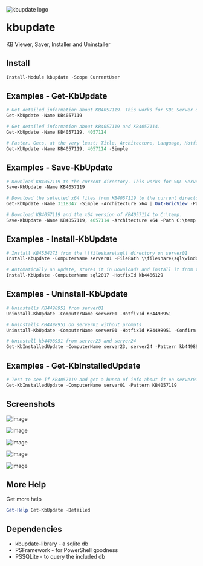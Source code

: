 <img align="left" src=https://user-images.githubusercontent.com/8278033/60797982-97668c00-a170-11e9-8f61-06bd40413c54.png alt="kbupdate logo">

# kbupdate
KB Viewer, Saver, Installer and Uninstaller

## Install

```powershell
Install-Module kbupdate -Scope CurrentUser
```

## Examples - Get-KbUpdate

```powershell
# Get detailed information about KB4057119. This works for SQL Server or any other KB.
Get-KbUpdate -Name KB4057119

# Get detailed information about KB4057119 and KB4057114.
Get-KbUpdate -Name KB4057119, 4057114

# Faster. Gets, at the very least: Title, Architecture, Language, Hotfix, UpdateId and Link
Get-KbUpdate -Name KB4057119, 4057114 -Simple
```

## Examples - Save-KbUpdate

```powershell
# Download KB4057119 to the current directory. This works for SQL Server or any other KB.
Save-KbUpdate -Name KB4057119

# Download the selected x64 files from KB4057119 to the current directory.
Get-KbUpdate -Name 3118347 -Simple -Architecture x64 | Out-GridView -Passthru | Save-KbUpdate

# Download KB4057119 and the x64 version of KB4057114 to C:\temp.
Save-KbUpdate -Name KB4057119, 4057114 -Architecture x64 -Path C:\temp
```

## Examples - Install-KbUpdate

```powershell
# Install KB4534273 from the \\fileshare\sql\ directory on server01
Install-KbUpdate -ComputerName server01 -FilePath \\fileshare\sql\windows10.0-kb4532947-x64_20103b70445e230e5994dc2a89dc639cd5756a66.msu

# Automatically an update, stores it in Downloads and install it from there
Install-KbUpdate -ComputerName sql2017 -HotfixId kb4486129
```

## Examples - Uninstall-KbUpdate

```powershell
# Uninstalls KB4498951 from server01
Uninstall-KbUpdate -ComputerName server01 -HotfixId KB4498951     

# Uninstalls KB4498951 on server01 without prompts
Uninstall-KbUpdate -ComputerName server01 -HotfixId KB4498951 -Confirm:$false

# Uninstall kb4498951 from server23 and server24
Get-KbInstalledUpdate -ComputerName server23, server24 -Pattern kb4498951 | Uninstall-KbUpdate
```

## Examples - Get-KbInstalledUpdate

```powershell
# Test to see if KB4057119 and get a bunch of info about it on server01
Get-KbInstalledUpdate -ComputerName server01 -Pattern KB4057119

```

## Screenshots

![image](https://user-images.githubusercontent.com/8278033/60805564-c127af00-a180-11e9-843a-e7d159a50aa7.png)

![image](https://user-images.githubusercontent.com/8278033/60806212-ad7d4800-a182-11e9-8948-95842e8adef0.png)

![image](https://user-images.githubusercontent.com/8278033/60805580-c97fea00-a180-11e9-9ad9-315812eae144.png)

![image](https://user-images.githubusercontent.com/8278033/73614221-69113800-45fd-11ea-89b5-465728f61ed7.png)

![image](https://user-images.githubusercontent.com/8278033/73614293-f9e81380-45fd-11ea-89af-72fc78698660.png)

## More Help

Get more help

```powershell
Get-Help Get-KbUpdate -Detailed
```
## Dependencies

- kbupdate-library - a sqlite db
- PSFramework - for PowerShell goodness
- PSSQLite - to query the included db
